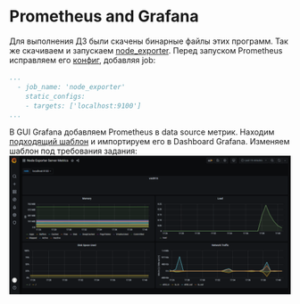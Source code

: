 # Prometheus and Grafana 
Для выполнения ДЗ были скачены бинарные файлы этих программ. Так же скачиваем и запускаем [node_exporter](https://github.com/prometheus/node_exporter). 
Перед запуском Prometheus исправляем его [конфиг](prometheus.yml), добавляя job:
```yaml
...
  - job_name: 'node_exporter'
    static_configs:
    - targets: ['localhost:9100']
...
```
В GUI Grafana добавляем Prometheus в data source метрик.
Находим [подходящий шаблон](https://grafana.com/grafana/dashboards/405) и импортируем его в Dashboard Grafana. Изменяем шаблон под требования задания:
![Grafana](Grafana.png)
